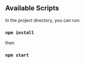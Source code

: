 
## Available Scripts

In the project directory, you can run:

### `npm install`
 
 then  

### `npm start`

